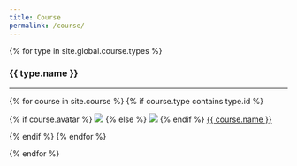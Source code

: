 ```yaml
---
title: Course
permalink: /course/
---
```


{% for type in site.global.course.types %}

<div class="pos_header">
  <h3>{{ type.name }}</h3>
</div>
<hr>
<div class="content list people">
  {% for course in site.course %}
    {% if course.type contains type.id %}
      <div class="list-item-people">
        <p class="list-post-title">
          {% if course.avatar %}
            <a href="{{ site.baseurl }}{{ course.url }}"><img class="profile-thumbnail" src="{{site.baseurl}}/images/course/{{course.avatar}}"></a>
          {% else %}
            <a href="{{ site.baseurl }}{{ course.url }}"><img class="profile-thumbnail" src="{{site.baseurl}}/images/course/default.jpg"></a>
          {% endif %}
          <a class="name" href="{{ site.baseurl }}{{ course.url }}">{{ course.name }}</a>
        </p>
      </div>    
    {% endif %}
  {% endfor %}
</div>

{% endfor %}
